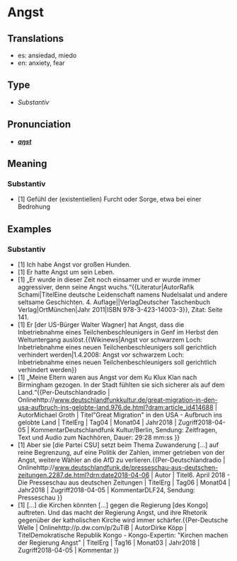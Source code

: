 # Angst
## Translations
- es: ansiedad, miedo
- en: anxiety, fear
## Type
- _Substantiv_
## Pronunciation
- **_[aŋst](https://commons.wikimedia.org/wiki/File:De-Angst.ogg)_**
## Meaning
### Substantiv
- [1] Gefühl der (existentiellen) Furcht oder Sorge, etwa bei einer Bedrohung
## Examples
### Substantiv
- [1] Ich habe Angst vor großen Hunden.
- [1] Er hatte Angst um sein Leben.
- [1] „Er wurde in dieser Zeit noch einsamer und er wurde immer aggressiver, denn seine Angst wuchs.“<ref>{{Literatur|AutorRafik Schami|TitelEine deutsche Leidenschaft namens Nudelsalat und andere seltsame Geschichten. 4. Auflage||VerlagDeutscher Taschenbuch Verlag|OrtMünchen|Jahr 2011|ISBN 978-3-423-14003-3}}, Zitat: Seite 141.</ref>
- [1] Er [der US-Bürger Walter Wagner] hat Angst, dass die Inbetriebnahme eines Teilchenbeschleunigers in Genf im Herbst den Weltuntergang auslöst.<ref>{{Wikinews|Angst vor schwarzem Loch: Inbetriebnahme eines neuen Teilchenbeschleunigers soll gerichtlich verhindert werden|1.4.2008: Angst vor schwarzem Loch: Inbetriebnahme eines neuen Teilchenbeschleunigers soll gerichtlich verhindert werden}}</ref>
- [1] „Meine Eltern waren aus Angst vor dem Ku Klux Klan nach Birmingham gezogen. In der Stadt fühlten sie sich sicherer als auf dem Land.“<ref>{{Per-Deutschlandradio | Onlinehttp://www.deutschlandfunkkultur.de/great-migration-in-den-usa-aufbruch-ins-gelobte-land.976.de.html?dram:article_id414688 | AutorMichael Groth | Titel"Great Migration" in den USA - Aufbruch ins gelobte Land | TitelErg | Tag04 | Monat04 | Jahr2018 | Zugriff2018-04-05 | KommentarDeutschlandfunk Kultur/Berlin, Sendung: Zeitfragen, Text und Audio zum Nachhören, Dauer: 29:28 mm:ss }}</ref>
- [1] Aber sie [die Partei CSU] setzt beim Thema Zuwanderung […] auf reine Begrenzung, auf eine Politik der Zahlen, immer getrieben von der Angst, weitere Wähler an die AfD zu verlieren.<ref>{{Per-Deutschlandradio | Onlinehttp://www.deutschlandfunk.de/presseschau-aus-deutschen-zeitungen.2287.de.html?drn:date2018-04-06 | Autor | Titel6. April 2018 - Die Presseschau aus deutschen Zeitungen | TitelErg | Tag06 | Monat04 | Jahr2018 | Zugriff2018-04-05 | KommentarDLF24, Sendung: Presseschau }}</ref>
- [1] […] die Kirchen könnten […] gegen die Regierung [des Kongo] auftreten. Und das macht der Regierung Angst, und ihre Rhetorik gegenüber der katholischen Kirche wird immer schärfer.<ref>{{Per-Deutsche Welle | Onlinehttp://p.dw.com/p/2uTiB | AutorDirke Köpp | TitelDemokratische Republik Kongo - Kongo-Expertin: "Kirchen machen der Regierung Angst" | TitelErg | Tag16 | Monat03 | Jahr2018 | Zugriff2018-04-05 | Kommentar }}</ref>
